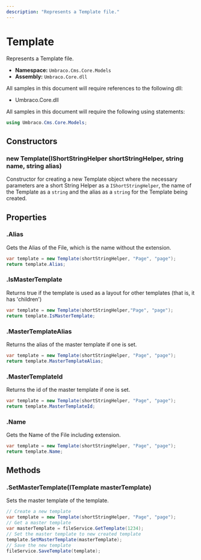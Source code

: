 ```yaml
---
description: "Represents a Template file."
---
```


# Template

Represents a Template file.

* **Namespace:** `Umbraco.Cms.Core.Models`
* **Assembly:** `Umbraco.Core.dll`

All samples in this document will require references to the following dll:

* Umbraco.Core.dll

All samples in this document will require the following using statements:

```csharp
using Umbraco.Cms.Core.Models;
```

## Constructors

### new Template(IShortStringHelper shortStringHelper, string name, string alias)

Constructor for creating a new Template object where the necessary parameters are a short String Helper as a `IShortStringHelper`, the name of the Template as a `string` and the alias as a `string` for the Template being created.

## Properties

### .Alias

Gets the Alias of the File, which is the name without the extension.

```csharp
var template = new Template(shortStringHelper, "Page", "page");
return template.Alias;
```

### .IsMasterTemplate

Returns true if the template is used as a layout for other templates (that is, it has 'children')

```csharp
var template = new Template(shortStringHelper,"Page", "page");
return template.IsMasterTemplate;
```

### .MasterTemplateAlias

Returns the alias of the master template if one is set.

```csharp
var template = new Template(shortStringHelper, "Page", "page");
return template.MasterTemplateAlias;
```

### .MasterTemplateId

Returns the id of the master template if one is set.

```csharp
var template = new Template(shortStringHelper, "Page", "page");
return template.MasterTemplateId;
```

### .Name

Gets the Name of the File including extension.

```csharp
var template = new Template(shortStringHelper, "Page", "page");
return template.Name;
```

## Methods

### .SetMasterTemplate(ITemplate masterTemplate)

Sets the master template of the template.

```csharp
// Create a new template
var template = new Template(shortStringHelper, "Page", "page");
// Get a master template 
var masterTemplate = fileService.GetTemplate(1234);
// Set the master template to new created template
template.SetMasterTemplate(masterTemplate);
// Save the new template
fileService.SaveTemplate(template);
```
